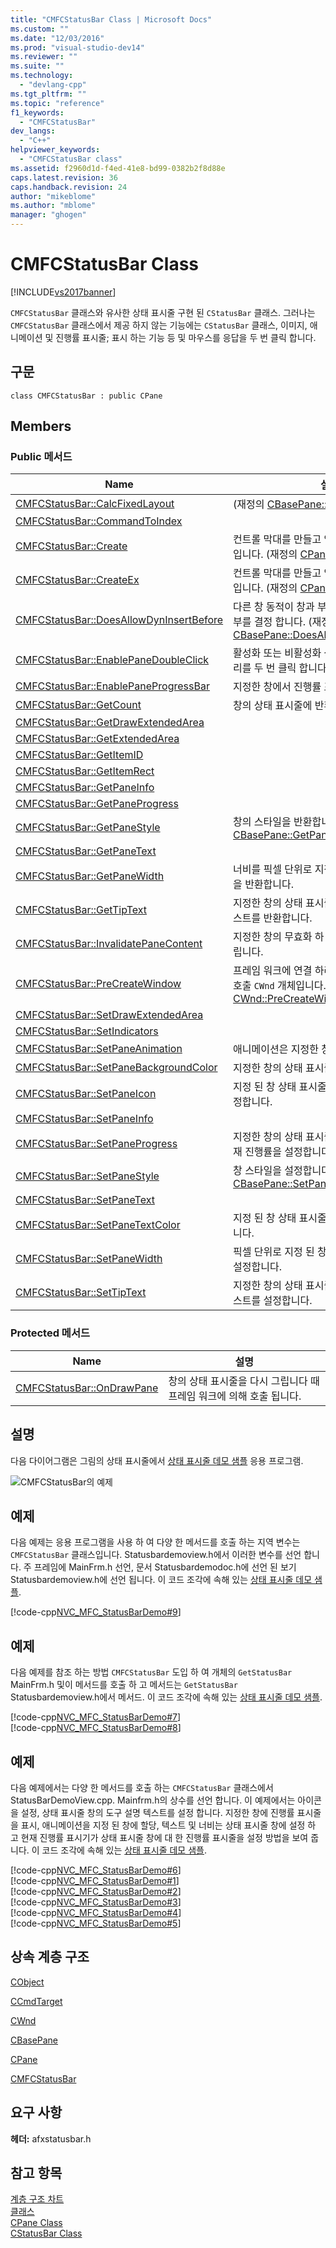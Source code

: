 ```yaml
---
title: "CMFCStatusBar Class | Microsoft Docs"
ms.custom: ""
ms.date: "12/03/2016"
ms.prod: "visual-studio-dev14"
ms.reviewer: ""
ms.suite: ""
ms.technology: 
  - "devlang-cpp"
ms.tgt_pltfrm: ""
ms.topic: "reference"
f1_keywords: 
  - "CMFCStatusBar"
dev_langs: 
  - "C++"
helpviewer_keywords: 
  - "CMFCStatusBar class"
ms.assetid: f2960d1d-f4ed-41e8-bd99-0382b2f8d88e
caps.latest.revision: 36
caps.handback.revision: 24
author: "mikeblome"
ms.author: "mblome"
manager: "ghogen"
---
```

# CMFCStatusBar Class
[!INCLUDE[vs2017banner](../../assembler/inline/includes/vs2017banner.md)]

`CMFCStatusBar` 클래스와 유사한 상태 표시줄 구현 된 `CStatusBar` 클래스.  그러나는 `CMFCStatusBar` 클래스에서 제공 하지 않는 기능에는 `CStatusBar` 클래스, 이미지, 애니메이션 및 진행률 표시줄; 표시 하는 기능 등 및 마우스를 응답을 두 번 클릭 합니다.  
  
## 구문  
  
```  
class CMFCStatusBar : public CPane  
```  
  
## Members  
  
### Public 메서드  
  
|Name|설명|  
|----------|--------|  
|[CMFCStatusBar::CalcFixedLayout](../Topic/CMFCStatusBar::CalcFixedLayout.md)|\(재정의 [CBasePane::CalcFixedLayout](../Topic/CBasePane::CalcFixedLayout.md).\)|  
|[CMFCStatusBar::CommandToIndex](../Topic/CMFCStatusBar::CommandToIndex.md)||  
|[CMFCStatusBar::Create](../Topic/CMFCStatusBar::Create.md)|컨트롤 막대를 만들고 연결 하는  [CPane](../../mfc/reference/cpane-class.md) 개체입니다.  \(재정의 [CPane::Create](../Topic/CPane::Create.md).\)|  
|[CMFCStatusBar::CreateEx](../Topic/CMFCStatusBar::CreateEx.md)|컨트롤 막대를 만들고 연결 하는  [CPane](../../mfc/reference/cpane-class.md) 개체입니다.  \(재정의 [CPane::CreateEx](../Topic/CPane::CreateEx.md).\)|  
|[CMFCStatusBar::DoesAllowDynInsertBefore](../Topic/CMFCStatusBar::DoesAllowDynInsertBefore.md)|다른 창 동적이 창과 부모 프레임 삽입 가능 여부를 결정 합니다.  \(재정의 [CBasePane::DoesAllowDynInsertBefore](../Topic/CBasePane::DoesAllowDynInsertBefore.md).\)|  
|[CMFCStatusBar::EnablePaneDoubleClick](../Topic/CMFCStatusBar::EnablePaneDoubleClick.md)|활성화 또는 비활성화 상태 표시줄에 마우스 처리를 두 번 클릭 합니다.|  
|[CMFCStatusBar::EnablePaneProgressBar](../Topic/CMFCStatusBar::EnablePaneProgressBar.md)|지정한 창에서 진행률 표시줄을 표시합니다.|  
|[CMFCStatusBar::GetCount](../Topic/CMFCStatusBar::GetCount.md)|창의 상태 표시줄에 반환합니다.|  
|[CMFCStatusBar::GetDrawExtendedArea](../Topic/CMFCStatusBar::GetDrawExtendedArea.md)||  
|[CMFCStatusBar::GetExtendedArea](../Topic/CMFCStatusBar::GetExtendedArea.md)||  
|[CMFCStatusBar::GetItemID](../Topic/CMFCStatusBar::GetItemID.md)||  
|[CMFCStatusBar::GetItemRect](../Topic/CMFCStatusBar::GetItemRect.md)||  
|[CMFCStatusBar::GetPaneInfo](../Topic/CMFCStatusBar::GetPaneInfo.md)||  
|[CMFCStatusBar::GetPaneProgress](../Topic/CMFCStatusBar::GetPaneProgress.md)||  
|[CMFCStatusBar::GetPaneStyle](../Topic/CMFCStatusBar::GetPaneStyle.md)|창의 스타일을 반환합니다.  \(재정의 [CBasePane::GetPaneStyle](../Topic/CBasePane::GetPaneStyle.md).\)|  
|[CMFCStatusBar::GetPaneText](../Topic/CMFCStatusBar::GetPaneText.md)||  
|[CMFCStatusBar::GetPaneWidth](../Topic/CMFCStatusBar::GetPaneWidth.md)|너비를 픽셀 단위로 지정 된 창의 상태 표시줄을 반환합니다.|  
|[CMFCStatusBar::GetTipText](../Topic/CMFCStatusBar::GetTipText.md)|지정한 창의 상태 표시줄에 대 한 도구 설명 텍스트를 반환합니다.|  
|[CMFCStatusBar::InvalidatePaneContent](../Topic/CMFCStatusBar::InvalidatePaneContent.md)|지정한 창의 무효화 하 고 해당 내용을 다시 그립니다.|  
|[CMFCStatusBar::PreCreateWindow](../Topic/CMFCStatusBar::PreCreateWindow.md)|프레임 워크에 연결 하려면이 창 만들기 전에 호출 `CWnd` 개체입니다.  \(재정의 [CWnd::PreCreateWindow](../Topic/CWnd::PreCreateWindow.md).\)|  
|[CMFCStatusBar::SetDrawExtendedArea](../Topic/CMFCStatusBar::SetDrawExtendedArea.md)||  
|[CMFCStatusBar::SetIndicators](../Topic/CMFCStatusBar::SetIndicators.md)||  
|[CMFCStatusBar::SetPaneAnimation](../Topic/CMFCStatusBar::SetPaneAnimation.md)|애니메이션은 지정한 창에 할당합니다.|  
|[CMFCStatusBar::SetPaneBackgroundColor](../Topic/CMFCStatusBar::SetPaneBackgroundColor.md)|지정한 창의 상태 표시줄 배경색을 설정합니다.|  
|[CMFCStatusBar::SetPaneIcon](../Topic/CMFCStatusBar::SetPaneIcon.md)|지정 된 창 상태 표시줄의 표시기 아이콘을 설정합니다.|  
|[CMFCStatusBar::SetPaneInfo](../Topic/CMFCStatusBar::SetPaneInfo.md)||  
|[CMFCStatusBar::SetPaneProgress](../Topic/CMFCStatusBar::SetPaneProgress.md)|지정한 창의 상태 표시줄의 진행률 표시줄의 현재 진행률을 설정합니다.|  
|[CMFCStatusBar::SetPaneStyle](../Topic/CMFCStatusBar::SetPaneStyle.md)|창 스타일을 설정합니다.  \(재정의 [CBasePane::SetPaneStyle](../Topic/CBasePane::SetPaneStyle.md).\)|  
|[CMFCStatusBar::SetPaneText](../Topic/CMFCStatusBar::SetPaneText.md)||  
|[CMFCStatusBar::SetPaneTextColor](../Topic/CMFCStatusBar::SetPaneTextColor.md)|지정 된 창 상태 표시줄의 텍스트 색을 설정합니다.|  
|[CMFCStatusBar::SetPaneWidth](../Topic/CMFCStatusBar::SetPaneWidth.md)|픽셀 단위로 지정 된 창 상태 표시줄의 너비를 설정합니다.|  
|[CMFCStatusBar::SetTipText](../Topic/CMFCStatusBar::SetTipText.md)|지정한 창의 상태 표시줄에 대 한 도구 설명 텍스트를 설정합니다.|  
  
### Protected 메서드  
  
|Name|설명|  
|----------|--------|  
|[CMFCStatusBar::OnDrawPane](../Topic/CMFCStatusBar::OnDrawPane.md)|창의 상태 표시줄을 다시 그립니다 때 프레임 워크에 의해 호출 됩니다.|  
  
## 설명  
 다음 다이어그램은 그림의 상태 표시줄에서  [상태 표시줄 데모 샘플](../../top/visual-cpp-samples.md) 응용 프로그램.  
  
 ![CMFCStatusBar의 예제](../../mfc/reference/media/cmfcstatusbar.png "CMFCStatusBar")  
  
## 예제  
 다음 예제는 응용 프로그램을 사용 하 여 다양 한 메서드를 호출 하는 지역 변수는 `CMFCStatusBar` 클래스입니다.  Statusbardemoview.h에서 이러한 변수를 선언 합니다.  주 프레임에 MainFrm.h 선언, 문서 Statusbardemodoc.h에 선언 된 보기 Statusbardemoview.h에 선언 됩니다.  이 코드 조각에 속해 있는  [상태 표시줄 데모 샘플](../../top/visual-cpp-samples.md).  
  
 [!code-cpp[NVC_MFC_StatusBarDemo#9](../../mfc/reference/codesnippet/CPP/cmfcstatusbar-class_1.h)]  
  
## 예제  
 다음 예제를 참조 하는 방법 `CMFCStatusBar` 도입 하 여 개체의 `GetStatusBar` MainFrm.h 및이 메서드를 호출 하 고 메서드는 `GetStatusBar` Statusbardemoview.h에서 메서드.  이 코드 조각에 속해 있는  [상태 표시줄 데모 샘플](../../top/visual-cpp-samples.md).  
  
 [!code-cpp[NVC_MFC_StatusBarDemo#7](../../mfc/reference/codesnippet/CPP/cmfcstatusbar-class_2.h)]  
[!code-cpp[NVC_MFC_StatusBarDemo#8](../../mfc/reference/codesnippet/CPP/cmfcstatusbar-class_3.h)]  
  
## 예제  
 다음 예제에서는 다양 한 메서드를 호출 하는 `CMFCStatusBar` 클래스에서 StatusBarDemoView.cpp.  Mainfrm.h의 상수를 선언 합니다.  이 예제에서는 아이콘을 설정, 상태 표시줄 창의 도구 설명 텍스트를 설정 합니다. 지정한 창에 진행률 표시줄을 표시, 애니메이션을 지정 된 창에 할당, 텍스트 및 너비는 상태 표시줄 창에 설정 하 고 현재 진행률 표시기가 상태 표시줄 창에 대 한 진행률 표시줄을 설정 방법을 보여 줍니다.  이 코드 조각에 속해 있는  [상태 표시줄 데모 샘플](../../top/visual-cpp-samples.md).  
  
 [!code-cpp[NVC_MFC_StatusBarDemo#6](../../mfc/reference/codesnippet/CPP/cmfcstatusbar-class_4.h)]  
[!code-cpp[NVC_MFC_StatusBarDemo#1](../../mfc/reference/codesnippet/CPP/cmfcstatusbar-class_5.cpp)]  
[!code-cpp[NVC_MFC_StatusBarDemo#2](../../mfc/reference/codesnippet/CPP/cmfcstatusbar-class_6.cpp)]  
[!code-cpp[NVC_MFC_StatusBarDemo#3](../../mfc/reference/codesnippet/CPP/cmfcstatusbar-class_7.cpp)]  
[!code-cpp[NVC_MFC_StatusBarDemo#4](../../mfc/reference/codesnippet/CPP/cmfcstatusbar-class_8.cpp)]  
[!code-cpp[NVC_MFC_StatusBarDemo#5](../../mfc/reference/codesnippet/CPP/cmfcstatusbar-class_9.cpp)]  
  
## 상속 계층 구조  
 [CObject](../../mfc/reference/cobject-class.md)  
  
 [CCmdTarget](../../mfc/reference/ccmdtarget-class.md)  
  
 [CWnd](../../mfc/reference/cwnd-class.md)  
  
 [CBasePane](../../mfc/reference/cbasepane-class.md)  
  
 [CPane](../../mfc/reference/cpane-class.md)  
  
 [CMFCStatusBar](../../mfc/reference/cmfcstatusbar-class.md)  
  
## 요구 사항  
 **헤더:** afxstatusbar.h  
  
## 참고 항목  
 [계층 구조 차트](../../mfc/hierarchy-chart.md)   
 [클래스](../../mfc/reference/mfc-classes.md)   
 [CPane Class](../../mfc/reference/cpane-class.md)   
 [CStatusBar Class](../../mfc/reference/cstatusbar-class.md)